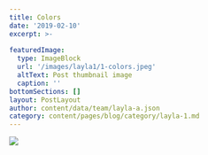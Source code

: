 ```yaml
---
title: Colors
date: '2019-02-10'
excerpt: >-
  
featuredImage:
  type: ImageBlock
  url: '/images/layla1/1-colors.jpeg'
  altText: Post thumbnail image
  caption: ''
bottomSections: []
layout: PostLayout
author: content/data/team/layla-a.json
category: content/pages/blog/category/layla-1.md
---
```

<img src="/images/layla1/1-colors.jpeg">